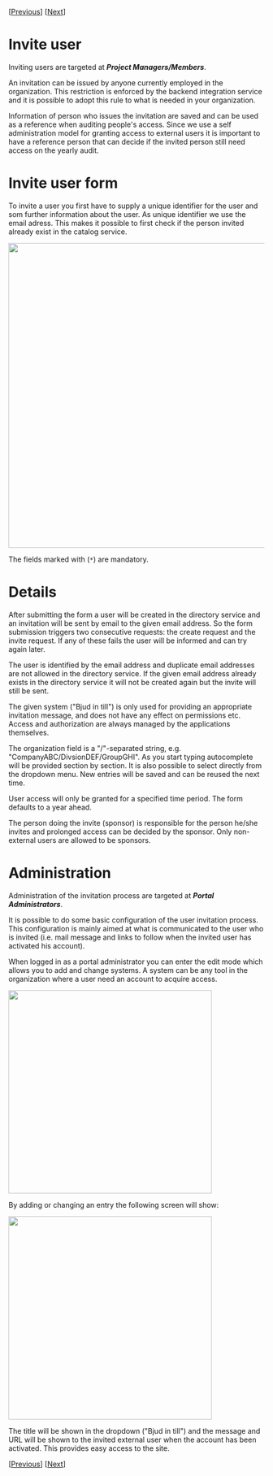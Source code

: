 [[Previous](OverviewClient.md)] [[Next](ActivateUser.md)]

# Invite user #

Inviting users are targeted at **_Project Managers/Members_**.

An invitation can be issued by anyone currently employed in the organization. This restriction is enforced by the backend integration service and it is possible to adopt this rule to what is needed in your organization.

Information of person who issues the invitation are saved and can be used as a reference when auditing people's access. Since we use a self administration model for granting access to external users it is important to have a reference person that can decide if the invited person still need access on the yearly audit.

# Invite user form #

To invite a user you first have to supply a unique identifier for the user and som further information about the user. As unique identifier we use the email adress. This makes it possible to first check if the person invited already exist in the catalog service.

<img src='http://oppna-program-account-activation.googlecode.com/svn/wiki/InviteUser.png' width='600' />

The fields marked with (`*`) are mandatory.

# Details #

After submitting the form a user will be created in the directory service and an invitation will be sent by email to the given email address. So the form submission triggers two consecutive requests: the create request and the invite request. If any of these fails the user will be informed and can try again later.

The user is identified by the email address and duplicate email addresses are not allowed in the directory service. If the given email address already exists in the directory service it will not be created again but the invite will still be sent.

The given system ("Bjud in till") is only used for providing an appropriate invitation message, and does not have any effect on permissions etc. Access and authorization are always managed by the applications themselves.

The organization field is a "/"-separated string, e.g. "CompanyABC/DivsionDEF/GroupGHI". As you start typing autocomplete will be provided section by section. It is also possible to select directly from the dropdown menu. New entries will be saved and can be reused the next time.

User access will only be granted for a specified time period. The form defaults to a year ahead.

The person doing the invite (sponsor) is responsible for the person he/she invites and prolonged access can be decided by the sponsor. Only non-external users are allowed to be sponsors.

# Administration #

Administration of the invitation process are targeted at **_Portal Administrators_**.

It is possible to do some basic configuration of the user invitation process. This configuration is mainly aimed at what is communicated to the user who is invited (i.e. mail message and links to follow when the invited user has activated his account).

When logged in as a portal administrator you can enter the edit mode which allows you to add and change systems. A system can be any tool in the organization where a user need an account to acquire access.

<img src='http://oppna-program-account-activation.googlecode.com/svn/wiki/BjudIn1.png' width='400' />

By adding or changing an entry the following screen will show:

<img src='http://oppna-program-account-activation.googlecode.com/svn/wiki/Bjudin3.png' width='400' />

The title will be shown in the dropdown ("Bjud in till") and the message and URL will be shown to the invited external user when the account has been activated. This provides easy access to the site.

[[Previous](OverviewClient.md)] [[Next](ActivateUser.md)]